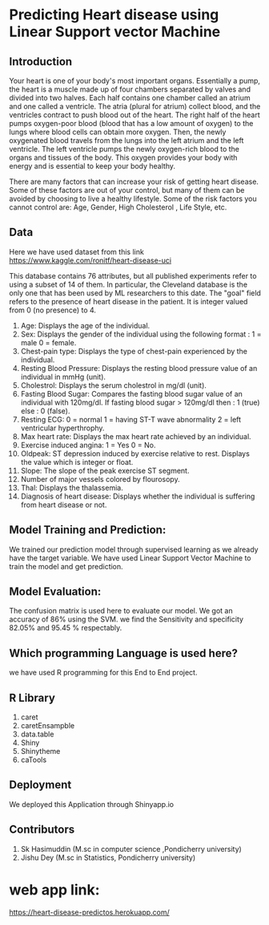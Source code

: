 # Predicting Heart disease using Linear Support vector Machine

## Introduction 

Your heart is one of your body's most important organs. Essentially a pump, the heart is a muscle made up of four chambers separated by valves and divided into two halves. Each half contains one chamber called an atrium and one called a ventricle. The atria (plural for atrium) collect blood, and the ventricles contract to push blood out of the heart. The right half of the heart pumps oxygen-poor blood (blood that has a low amount of oxygen) to the lungs where blood cells can obtain more oxygen. Then, the newly oxygenated blood travels from the lungs into the left atrium and the left ventricle. The left ventricle pumps the newly oxygen-rich blood to the organs and tissues of the body. This oxygen provides your body with energy and is essential to keep your body healthy.

There are many factors that can increase your risk of getting heart disease. Some of these factors are out of your control, but many of them can be avoided by choosing to live a healthy lifestyle. Some of the risk factors you cannot control are: 
Age,
Gender,
High Cholesterol ,
Life Style, etc. 
##  Data
Here we have used  dataset from this link https://www.kaggle.com/ronitf/heart-disease-uci

This database contains 76 attributes, but all published experiments refer to using a subset of 14 of them. In particular, the Cleveland database is the only one that has been used by ML researchers to
this date. The "goal" field refers to the presence of heart disease in the patient. It is integer valued from 0 (no presence) to 4.

1. Age: Displays the age of the individual.
2. Sex: Displays the gender of the individual using the following format : 1 = male 0 = female.
3. Chest-pain type: Displays the type of chest-pain experienced by the individual.
4. Resting Blood Pressure: Displays the resting blood pressure value of an individual in mmHg (unit).
5. Cholestrol: Displays the serum cholestrol in mg/dl (unit).
6. Fasting Blood Sugar: Compares the fasting blood sugar value of an individual with 120mg/dl. If fasting blood sugar > 120mg/dl then : 1 (true) else : 0 (false).
7. Resting ECG: 0 = normal 1 = having ST-T wave abnormality 2 = left ventricular hyperthrophy.
8. Max heart rate: Displays the max heart rate achieved by an individual.
9. Exercise induced angina: 1 = Yes 0 = No.
10. Oldpeak: ST depression induced by exercise relative to rest. Displays the value which is integer or float.
11. Slope: The slope of the peak exercise ST segment.
12. Number of major vessels colored by flourosopy.
13. Thal: Displays the thalassemia.
14. Diagnosis of heart disease: Displays whether the individual is suffering from heart disease or not.

## Model Training and Prediction:
We trained our prediction model through supervised learning as we already have the target variable. We have used Linear Support Vector Machine to train the model and get prediction.

## Model Evaluation:
The confusion matrix is used here to evaluate our model. We got an accuracy of 86% using the SVM.
we find the Sensitivity and specificity 82.05% and 95.45 % respectably. 

## Which programming Language is used here?
we have used R programming for this End to End project.
## R Library 
1. caret
2. caretEnsampble
3. data.table
4. Shiny
5. Shinytheme
6. caTools
##  Deployment 
We deployed this Application through Shinyapp.io

##  Contributors 
1. Sk Hasimuddin  (M.sc in computer science ,Pondicherry university)
2. Jishu Dey      (M.sc in Statistics, Pondicherry university) 

#  web app link: 
https://heart-disease-predictos.herokuapp.com/
